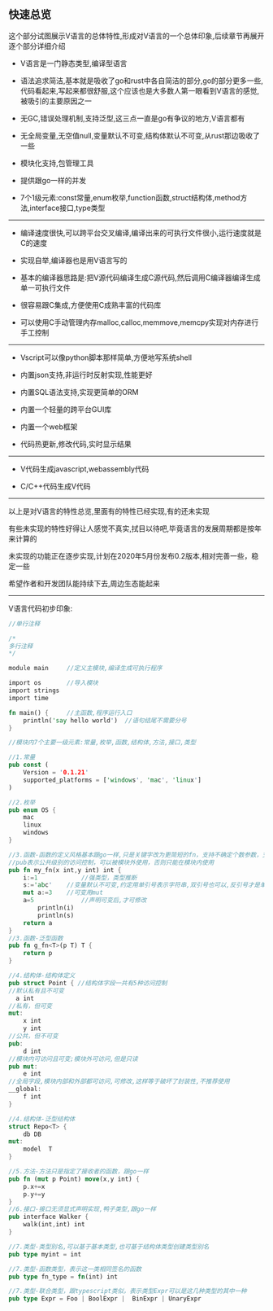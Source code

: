 ## 快速总览

这个部分试图展示V语言的总体特性,形成对V语言的一个总体印象,后续章节再展开逐个部分详细介绍

- V语言是一门静态类型,编译型语言

- 语法追求简洁,基本就是吸收了go和rust中各自简洁的部分,go的部分更多一些,代码看起来,写起来都很舒服,这个应该也是大多数人第一眼看到V语言的感觉,被吸引的主要原因之一

- 无GC,错误处理机制,支持泛型,这三点一直是go有争议的地方,V语言都有

- 无全局变量,无空值null,变量默认不可变,结构体默认不可变,从rust那边吸收了一些

- 模块化支持,包管理工具

- 提供跟go一样的并发

- 7个1级元素:const常量,enum枚举,function函数,struct结构体,method方法,interface接口,type类型

------


- 编译速度很快,可以跨平台交叉编译,编译出来的可执行文件很小,运行速度就是C的速度

- 实现自举,编译器也是用V语言写的

- 基本的编译器思路是:把V源代码编译生成C源代码,然后调用C编译器编译生成单一可执行文件

- 很容易跟C集成,方便使用C成熟丰富的代码库

- 可以使用C手动管理内存malloc,calloc,memmove,memcpy实现对内存进行手工控制

------

  

- Vscript可以像python脚本那样简单,方便地写系统shell

- 内置json支持,非运行时反射实现,性能更好

- 内置SQL语法支持,实现更简单的ORM

- 内置一个轻量的跨平台GUI库

- 内置一个web框架

- 代码热更新,修改代码,实时显示结果

------


- V代码生成javascript,webassembly代码

- C/C++代码生成V代码

------


以上是对V语言的特性总览,里面有的特性已经实现,有的还未实现

有些未实现的特性好得让人感觉不真实,拭目以待吧,毕竟语言的发展周期都是按年来计算的

未实现的功能正在逐步实现,计划在2020年5月份发布0.2版本,相对完善一些，稳定一些

希望作者和开发团队能持续下去,周边生态能起来

------

V语言代码初步印象:

```rust
//单行注释

/*
多行注释
*/

module main  	//定义主模块,编译生成可执行程序

import os 		//导入模块
import strings
import time

fn main() {  	//主函数,程序运行入口
    println('say hello world')  //语句结尾不需要分号
}

//模块内7个主要一级元素:常量,枚举,函数,结构体,方法,接口,类型

//1.常量
pub const (
	Version = '0.1.21'
	supported_platforms = ['windows', 'mac', 'linux']
)

//2.枚举
pub enum OS {
	mac
	linux
	windows
}

//3.函数-函数的定义风格基本跟go一样,只是关键字改为更简短的fn，支持不确定个数参数，支持多返回值
//pub表示公共级别的访问控制，可以被模块外使用，否则只能在模块内使用
pub fn my_fn(x int,y int) int {
    i:=1 			//强类型，类型推断
    s:='abc' 	//变量默认不可变,约定用单引号表示字符串,双引号也可以,反引号才是单字符
    mut a:=3 	//可变用mut
    a=5 			//声明可变后,才可修改
		println(i)
		println(s)
    return a
}
//3.函数-泛型函数
pub fn g_fn<T>(p T) T {
    return p
}

//4.结构体-结构体定义
pub struct Point { //结构体字段一共有5种访问控制
//默认私有且不可变
  a int  
//私有，但可变
mut:     
	x int
	y int
//公共，但不可变
pub:    
	d int 
//模块内可访问且可变;模块外可访问,但是只读
pub mut:
    e int 
//全局字段,模块内部和外部都可访问,可修改,这样等于破坏了封装性,不推荐使用
__global:
	f int 
}

//4.结构体-泛型结构体
struct Repo<T> {
	db DB
mut:
	model  T
}

//5.方法-方法只是指定了接收者的函数，跟go一样
pub fn (mut p Point) move(x,y int) {
    p.x+=x
    p.y+=y
}
//6.接口-接口无须显式声明实现,鸭子类型,跟go一样
pub interface Walker {
    walk(int,int) int
}

//7.类型-类型别名,可以基于基本类型,也可基于结构体类型创建类型别名
pub type myint = int

//7.类型-函数类型，表示这一类相同签名的函数
pub type fn_type = fn(int) int

//7.类型-联合类型，跟typescript类似，表示类型Expr可以是这几种类型的其中一种
pub type Expr = Foo | BoolExpr |  BinExpr | UnaryExpr


```

